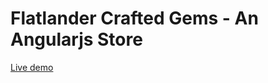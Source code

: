 # Flatlander Crafted Gems - An Angularjs Store

[Live demo](https://rawgit.com/selmadelgado/AngularJS-Store/master/index.html)







